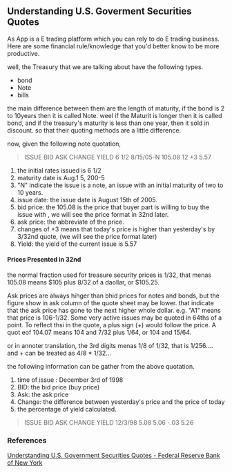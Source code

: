 ## Understanding U.S. Goverment Securities Quotes

As App is a E trading platform which you can rely to do E trading business. Here are some financial rule/knowledge that you'd better know to be more productive. 

well, the Treasury that we are talking about have the following types.

* bond
* Note
* bills

the main difference between them are the length of maturity, if the bond is 2 to 10years then it is called Note. weel if the Maturit is longer then it is called bond, and if the treasury's maturity is less than one year, then it sold in discount. so that their quoting methods are a little difference.

now, given the following note quotation, 

> ISSUE                   BID      ASK    CHANGE    YIELD 
6 1/2 8/15/05-N    105.08     12          +3            5.57


1. the initial rates issued is 6 1/2
2. maturity date is Aug.1 5, 200-5
3. "N" indicate the issue is a note, an issue with an initial maturity of two to 10 years.
4. issue date: the issue date is August 15th of 2005.
5. bid price: the 105.08 is the price that buyer part is willing to buy the issue with , we will see the price format in 32nd later. 
6. ask price: the abbreviate of the price. 
7. changes of +3 means that today's price is higher than yesterday's by 3/32nd quote, (we will see the price format later) 
8. Yield: the yield of the current issue is 5.57

#### Prices Presented in 32nd

the normal fraction used for treasure security prices is 1/32, that menas 105.08 means $105 plus 8/32 of a daollar, or $105.25.

Ask prices are always hihger than bhid prices for notes and bonds, but the figure show in ask column of the quote sheet may be lower.  that indicate that the ask price has gone to the next higher whole dollar.  e.g. "A1" means that price is 106-1/32.
Some very active issues may be quoted in 64ths of a point. To reflect thsi in the quote, a plus sign (+) would follow the price. A quot eof 104.07 means 104 and 7/32 plus 1/64, or 104 and 15/64.

or in annoter translation, the 3rd digits menas 1/8 of 1/32, that is 1/256.... and + can be treated as 4/8 * 1/32...


the following information can be gather from the above quotation. 

1. time of issue : December 3rd of 1998
2. BID: the bid price (buy price) 
3. Ask: the ask price 
4. Change: the difference between yesterday's price and the price of today
5. the percentage of yield calculated.

> ISSUE      BID      ASK      CHANGE     YIELD
12/3/98     5.08     5.06          -.03           5.26

### References
[Understanding U.S. Government Securities Quotes - Federal Reserve Bank of New York](http://www.ny.frb.org/aboutthefed/fedpoint/fed07.html)
